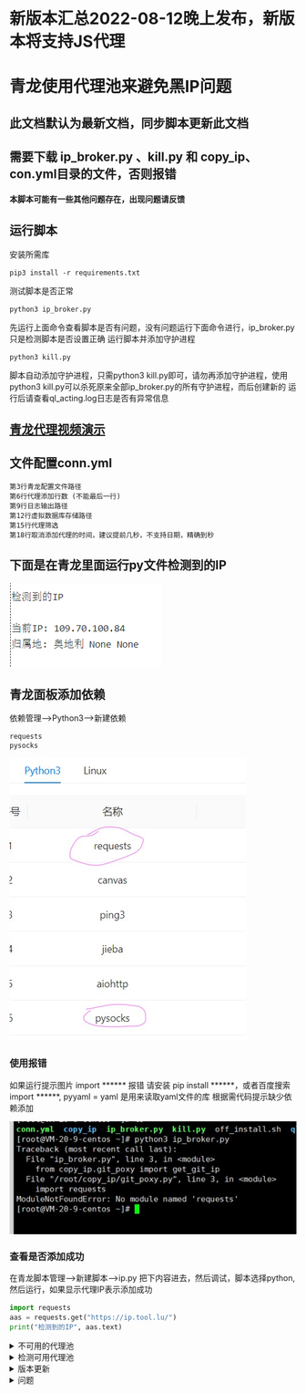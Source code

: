 # 新版本汇总2022-08-12晚上发布，新版本将支持JS代理
# 青龙使用代理池来避免黑IP问题
## 此文档默认为最新文档，同步脚本更新此文档
## 需要下载 ip_broker.py 、kill.py 和 copy_ip、con.yml目录的文件，否则报错
#### 本脚本可能有一些其他问题存在，出现问题请反馈
## 运行脚本
安装所需库
```pip3
pip3 install -r requirements.txt
```
测试脚本是否正常
```shell
python3 ip_broker.py
```
先运行上面命令查看脚本是否有问题，没有问题运行下面命令进行，ip_broker.py只是检测脚本是否设置正确
运行脚本并添加守护进程

```shell
python3 kill.py
```

脚本自动添加守护进程，只需python3 kill.py即可，请勿再添加守护进程，使用python3 kill.py可以杀死原来全部ip_broker.py的所有守护进程，而后创建新的
运行后请查看ql_acting.log日志是否有异常信息

## [青龙代理视频演示](https://www.youtube.com/playlist?list=PLH5cFwS6-yF-yDy-eGA3nVVa-2Nl43ZKk)

## 文件配置conn.yml

```text
第3行青龙配置文件路径
第6行代理添加行数 (不能最后一行)
第9行日志输出路径
第12行虚拟数据库存储路径
第15行代理筛选
第18行取消添加代理的时间，建议提前几秒，不支持日期，精确到秒
```

## 下面是在青龙里面运行py文件检测到的IP

<img src="./img/demo.jpg" alt="">
<br>

## 青龙面板添加依赖

依赖管理-->Python3-->新建依赖

```text
requests
pysocks
```

<img src="./img/re.jpg" alt="">

### 使用报错

如果运行提示图片 import ****** 报错 请安装 pip install ******，或者百度搜索 import ******,
pyyaml = yaml 是用来读取yaml文件的库
根据需代码提示缺少依赖添加

<img src="./img/cw.jpg" alt="错误提示缺少依赖库">

### 查看是否添加成功

在青龙脚本管理-->新建脚本-->ip.py
把下内容进去，然后调试，脚本选择python,然后运行，如果显示代理IP表示添加成功

```python
import requests
aas = requests.get("https://ip.tool.lu/")
print("检测到的IP", aas.text)
```

<details>
  <summary>不可用的代理池</summary>
  <pre><code> 
http://ip.yqie.com/ipproxy.htm 确认不可用
http://www.xsdaili.cn/ 没看到更新，放弃
http://www.taiyanghttp.com/free 放弃没有可用的
https://www.toolbaba.cn/ip 不可用
https://www.atomintersoft.com/high_anonymity_elite_proxy_list 不可用
https://ab57.ru/downloads/proxyold.txt 不可用
http://www.proxylists.net/http_highanon.txt 不可用
https://www.my-proxy.com/free-proxy-list-2.html 不可用
http://www.cybersyndrome.net/pla6.html 不可用
https://www.cnproxy.com/proxy1.html 不可用
https://www.89ip.cn/index_1.html 不可用
http://www.kxdaili.com/dailiip/2/1.html 不可用
http://emailtry.com/index/1 不可用
https://pzzqz.com/ 不可用
http://nntime.com/ 不可用
https://list.proxylistplus.com/Fresh-HTTP-Proxy-List-1 不可用
https://openproxy.space/ 不可用
https://www.tyhttp.com/free/ 不可用
https://proxy11.com/ 不可用
  </code></pre>
</details>

<details>
  <summary>检测可用代理池</summary>
  <pre><code> 
http://proxylist.fatezero.org/ = http://proxylist.fatezero.org/proxy.list 可用率高
https://proxy.mimvp.com/freesecret 抓起来麻烦，端口是图片
https://freeproxylists.net/zh/ 1/10
http://www.kxdaili.com/dailiip.html 1/5
http://www.kxdaili.com/dailiip/2/1.html 1/10
http://pubproxy.com/api/proxy?limit=20&format=txt&type=http 不可用，偶尔可用
https://www.cool-proxy.net/ 九个出一个
https://proxy-list.org/english/index.php bs4加密，可能有反爬，国内不能直接访问，待测试可用时长
https://regex101.com/
https://ip.jiangxianli.com/ 13个出两个
https://www.freeproxylists.net/zh/ 1/20
https://www.proxy-list.download/HTTP 26出一个
http://www.kxdaili.com/dailiip/2/1.html 11个出一个
http://www.kxdaili.com/dailiip.html 9个出三个
http://www.cybersyndrome.net/pla6.html 1/20可用
http://www.cybersyndrome.net/pla6.html 1/10
https://spys.one/en/anonymous-proxy-list/ 一个可用
https://spys.one/en/https-ssl-proxy/ 两个
https://raw.githubusercontent.com/TheSpeedX/SOCKS-List/master/http.txt 1/1000
https://raw.githubusercontent.com/mertguvencli/http-proxy-list/main/proxy-list/data.txt 可用率高
https://github.com/mertguvencli/http-proxy-list
https://github.com/monosans/proxy-scraper-checker
https://ip.ihuan.me/ 一个可用
https://hidemy.name/en/proxy-list/ 一个可用
https://www.us-proxy.org/ 5个
https://proxy.seofangfa.com/ 可以使用就一个检测成功的
  </code></pre>
</details>

<details>
  <summary>版本更新</summary>
  <pre><code> 
1.0版本
    > 修复运行多个线程守护而对配置文件照成合并乱码删除的BUG
1.1版本
    > 添加日志输出，输出位置为当前目录下的ql_acting.log
    > ql_acting.log > 10M 会清空日志
1.2版本
    > 换肉不换皮，基本能封闭的都分离的
    > 添加了sqlite3数据库，支持节点筛选
    > 添加国外代理
    > 优化代理检测速度，由原来单线程变成同时检测多个代理，极大减少了未来多节点的检测时间
    > 第一次运行会提示异常，第二次就没有问题了
1.2.1版本
    > 修复了sqlite3数据库获取上次数据问题，无法获取本次代理问题
    > 增加了代理检测，在添加到配置文件的时候又进行了一次检测，但是会导致脚本运行时间延长
1.2.2版本
    > 添加定时任务取消代理
1.2.3版本
    > 添加支持多个容器代理
未来版本
    > 逐渐向代理池方向发展
  </code></pre>
</details>

<details>
  <summary>问题</summary>
  <pre><code> 
代理添加上不能用
    > 青龙2.10版本支持代理版本未知，2.11支持，2.12支持
    > 代理池里IP只能保证添加的时候是可用的，但是添加后能用多久就不知道了，一般2-3分钟
代理池问题
    > 不确定抓取代理池多了是否会被封IP
    > 代理池抓取的IP安全性方面无法保证，请自行选择是否使用
    > 如果因为抓取过多，而被网址封IP，可反馈，有解决方案，但是怕被某些人攻击服务器，只能当备用方案
其他问题
    > 所有反馈都会尽量解决，但是因个人技术问题，不能保证解决所有问题
    > 以后反馈问题会在晚上十点左右回复，白天有时回复，但是不保证
    > 此脚本可能存在其他问题，请自行测试，并且反馈问题
    > 本人只能保证本人仓库的代码的没有任何偷取信息行为，如果有信息泄露，一切与本人无关
    > 此脚本仅限用于学习交流，代码在使用过程中，出现任何不法行为，本人将不承担任何责任
  </code></pre>
</details>
